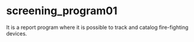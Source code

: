 # screening_program01
It is a report program where it is possible to track and catalog fire-fighting devices.
